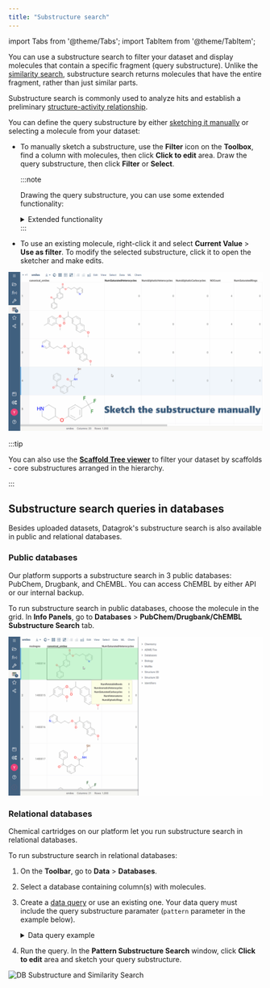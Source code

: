 ```yaml
---
title: "Substructure search"
---
```


import Tabs from '@theme/Tabs';
import TabItem from '@theme/TabItem';

You can use a substructure search to filter your dataset and display molecules that contain a specific fragment (query substructure). Unlike the [similarity search](similarity-search.md), substructure search returns molecules that have the entire fragment, rather than just similar parts.

Substructure search is commonly used to analyze hits and establish a preliminary [structure-activity relationship](link_to_future_article).

You can define the query substructure by either [sketching it manually](sketcher.md) or selecting a molecule from your dataset:

* To manually sketch a substructure, use the <i class='fa fa-filter'></i> **Filter** icon on the **Toolbox**, find a column with molecules, then click **Click to edit** area. Draw the query substructure, then click **Filter** or **Select**.

  :::note

  Drawing the query substructure, you can use some extended functionality:

  <details>

  <summary>Extended functionality</summary>

  <ul>
  <li> Explicit hydrogen search support
    <div></div><br></br>
    Explicitly show the presence of a hydrogen in your query substructure by sketching a single bond with a hydrogen.</li>
    <div></div><br></br>

    ![Explicit hydrogen](explicit-hydrogen-new.gif "Explicit hydrogen")

    <div></div><br></br>

  <li> Aromaticity search</li>

  <div></div><br></br>

  Sketch a query aromatic bond that allows either an aromatic or a single bond in this particular position of a molecule.
  <div></div><br></br>

  ![Aromaticity search](aromaticity-search-new.gif "Aromaticity search")
  <div></div><br></br>

  <li> Optional atoms search </li>
  <div></div><br></br>

  In Marvin sketcher, you can specify a list of multiple atoms matching the particular position in a molecule.

  To do that, in Marvin sketcher, right-click the position in a molecule, select **Atom properties**. Expand the **Change to** list > **List/NOT List**. In the **Elements** field, enumerate desired atoms and separate them by comma, then click **OK**.
  <!-- Doesn't work properly yet -->

  <div></div><br></br>
  <li> Multicolumn filtering </li>
  <div></div><br></br>

  You can filter rows by applying separate filters to multiple columns.
  <div></div><br></br>

  ![Multicolumn filtering](multicolumn-filtering.gif "Multicolumn filtering")

  </ul>
  </details>
  :::

* To use an existing molecule, right-click it and select **Current Value** > **Use as filter**. To modify the selected substructure, click it to open the sketcher and make edits.

![Ways to set the query substructure](substructure-search-uploaded-dataset.gif "Ways to set the query substructure")

:::tip

You can also use the [**Scaffold Tree viewer**](scaffold-tree.md) to filter your dataset by scaffolds - core substructures arranged in the hierarchy.

:::

## Substructure search queries in databases

Besides uploaded datasets, Datagrok's substructure search is also available in public and relational databases.

### Public databases

  Our platform supports a substructure search in 3 public databases: PubChem, Drugbank, and ChEMBL. You can access ChEMBL by either API or our internal backup.

  To run substructure search in public databases, choose the molecule in the grid. In **Info Panels**, go to **Databases** > **PubChem/Drugbank/ChEMBL Substructure Search** tab.

![Substructure search in Chembl](substructure-search-public-db.gif "Substructure search in Chembl")

### Relational databases

  Chemical cartridges on our platform let you run substructure search in relational databases.

  To run substructure search in relational databases:

  1. On the **Toolbar**, go to **Data** > **Databases**.
  2. Select a database containing column(s) with molecules.
  3. Create a [data query](../../access/data-query.md) or use an existing one. Your data query must include the query substructure paramater (`pattern` parameter in the example below).
      <details>
      <summary> Data query example </summary>
      <div>

      ```$sql
      --input: string pattern {semType: Substructure}
      select molregno,m as smiles from rdk.mols where m@>@pattern::qmol
      ```

      </div>
      </details>
  4. Run the query. In the **Pattern Substructure Search** window, click **Click to edit** area and sketch your query substructure.

  ![DB Substructure and Similarity Search](../../uploads/gifs/db-substructure-similarity-search.gif "DB Substructure and Similarity Search")

<!-- * Sketcher-based orientation of the matched molecules

  When you sketch a molecule in sketcher, matched molecules in the grid adjust to a sketcher's molecule orientation.

  ![Sketcher-based molecule orientation](molecule-orientation.gif "Sketcher-based molecule orientation") -->